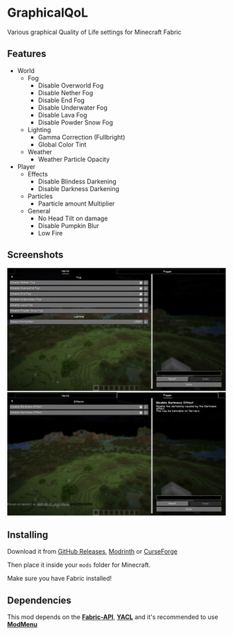 # GraphicalQoL
Various graphical Quality of Life settings for Minecraft Fabric 

## Features
- World
  - Fog
    - Disable Overworld Fog
    - Disable Nether Fog
    - Disable End Fog
    - Disable Underwater Fog
    - Disable Lava Fog
    - Disable Powder Snow Fog
  - Lighting
    - Gamma Correction (Fullbright)
    - Global Color Tint
  - Weather
    - Weather Particle Opacity   
- Player
  - Effects
    - Disable Blindess Darkening
    - Disable Darkness Darkening
  - Particles
    - Paarticle amount Multiplier
  - General
    - No Head Tilt on damage
    - Disable Pumpkin Blur
    - Low Fire

## Screenshots
![Menu 1](https://github.com/1TheCrazy/GraphicalQoL/blob/master/screenshots/settings_menu_1.png)
![Menu 2](https://github.com/1TheCrazy/GraphicalQoL/blob/master/screenshots/settings_menu_2.png)

## Installing
Download it from [GitHub Releases](https://github.com/1TheCrazy/GraphicalQoL/releases), [Modrinth](https://modrinth.com/mod/graphic-qol) or [CurseForge](https://curseforge.com/minecraft/mc-mods/graphicqol)

Then place it inside your `mods` folder for Minecraft.

Make sure you have Fabric installed!

## Dependencies
This mod depends on the [**Fabric-API**](https://modrinth.com/mod/fabric-api), [**YACL**](https://modrinth.com/mod/yacl) and it's recommended to use [**ModMenu**](https://modrinth.com/mod/modmenu)
